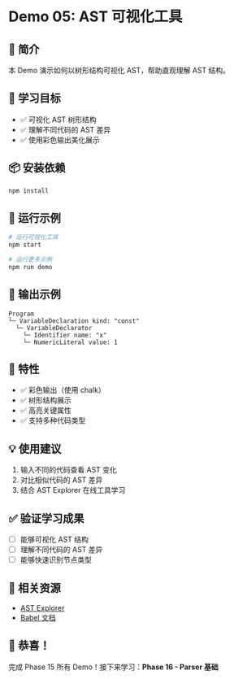 # Demo 05: AST 可视化工具

## 📖 简介

本 Demo 演示如何以树形结构可视化 AST，帮助直观理解 AST 结构。

## 🎯 学习目标

- ✅ 可视化 AST 树形结构
- ✅ 理解不同代码的 AST 差异
- ✅ 使用彩色输出美化展示

## 📦 安装依赖

```bash
npm install
```

## 🚀 运行示例

```bash
# 运行可视化工具
npm start

# 运行更多示例
npm run demo
```

## 📝 输出示例

```
Program
└─ VariableDeclaration kind: "const"
  └─ VariableDeclarator
    └─ Identifier name: "x"
    └─ NumericLiteral value: 1
```

## 🎨 特性

- ✅ 彩色输出（使用 chalk）
- ✅ 树形结构展示
- ✅ 高亮关键属性
- ✅ 支持多种代码类型

## 💡 使用建议

1. 输入不同的代码查看 AST 变化
2. 对比相似代码的 AST 差异
3. 结合 AST Explorer 在线工具学习

## ✅ 验证学习成果

- [ ] 能够可视化 AST 结构
- [ ] 理解不同代码的 AST 差异
- [ ] 能够快速识别节点类型

## 🔗 相关资源

- [AST Explorer](https://astexplorer.net/)
- [Babel 文档](https://babeljs.io/docs/)

## 🎉 恭喜！

完成 Phase 15 所有 Demo！接下来学习：**Phase 16 - Parser 基础**

